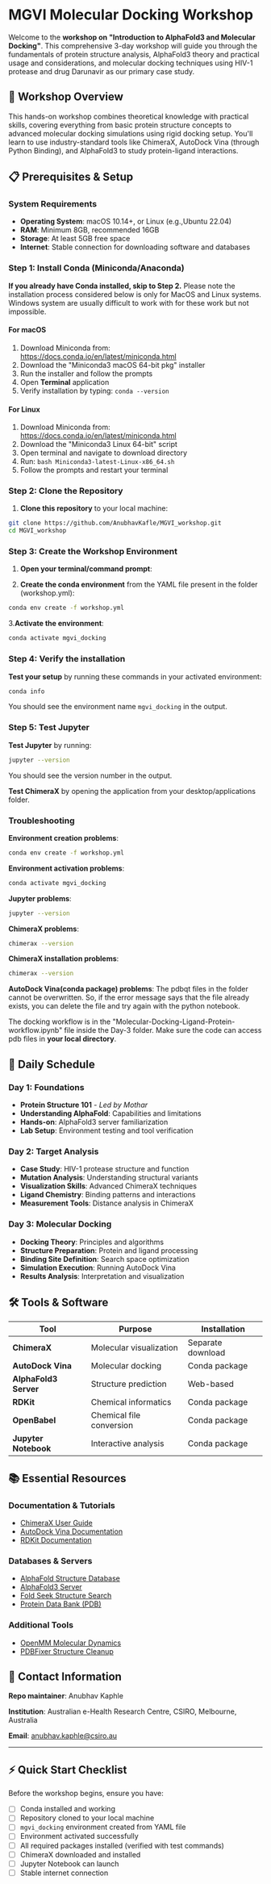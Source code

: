 # MGVI Molecular Docking Workshop

Welcome to the **workshop on "Introduction to AlphaFold3 and Molecular Docking"**. This comprehensive 3-day workshop will guide you through the fundamentals of protein structure analysis, AlphaFold3 theory and practical usage and considerations, and molecular docking techniques using HIV-1 protease and drug Darunavir as our primary case study.

## 🎯 Workshop Overview

This hands-on workshop combines theoretical knowledge with practical skills, covering everything from basic protein structure concepts to advanced molecular docking simulations using rigid docking setup. You'll learn to use industry-standard tools like ChimeraX, AutoDock Vina (through Python Binding), and AlphaFold3 to study protein-ligand interactions.

## 📋 Prerequisites & Setup

### System Requirements

- **Operating System**: macOS 10.14+, or Linux (e.g.,Ubuntu 22.04)
- **RAM**: Minimum 8GB, recommended 16GB
- **Storage**: At least 5GB free space
- **Internet**: Stable connection for downloading software and databases

### Step 1: Install Conda (Miniconda/Anaconda)

**If you already have Conda installed, skip to Step 2.** Please note the installation process considered below is only for MacOS and Linux systems. Windows system are usually difficult to work with for these work but not impossible.

#### For macOS

1. Download Miniconda from: <https://docs.conda.io/en/latest/miniconda.html>
2. Download the "Miniconda3 macOS 64-bit pkg" installer
3. Run the installer and follow the prompts
4. Open **Terminal** application
5. Verify installation by typing: `conda --version`

#### For Linux

1. Download Miniconda from: <https://docs.conda.io/en/latest/miniconda.html>
2. Download the "Miniconda3 Linux 64-bit" script
3. Open terminal and navigate to download directory
4. Run: `bash Miniconda3-latest-Linux-x86_64.sh`
5. Follow the prompts and restart your terminal

### Step 2: Clone the Repository

1. **Clone this repository** to your local machine:

```bash
git clone https://github.com/AnubhavKafle/MGVI_workshop.git
cd MGVI_workshop
```

### Step 3: Create the Workshop Environment

1. **Open your terminal/command prompt**:

2. **Create the conda environment** from the YAML file present in the folder (workshop.yml):

```bash
conda env create -f workshop.yml
```

3.**Activate the environment**:

```bash
conda activate mgvi_docking
```

### Step 4: Verify the installation

**Test your setup** by running these commands in your activated environment:

```bash
conda info
```

You should see the environment name `mgvi_docking` in the output.

### Step 5: Test Jupyter

**Test Jupyter** by running:

```bash
jupyter --version
```

You should see the version number in the output.

**Test ChimeraX** by opening the application from your desktop/applications folder.

### Troubleshooting

**Environment creation problems**:

```bash
conda env create -f workshop.yml
```

**Environment activation problems**:

```bash
conda activate mgvi_docking
```

**Jupyter problems**:

```bash
jupyter --version
```

**ChimeraX problems**:

```bash
chimerax --version
```

**ChimeraX installation problems**:

```bash
chimerax --version
```

**AutoDock Vina(conda package) problems**:
The pdbqt files in the folder cannot be overwritten. So, if the error message says that the file already exists, you can delete the file and try again with the python notebook.

The docking workflow is in the "Molecular-Docking-Ligand-Protein-workflow.ipynb" file inside the Day-3 folder. Make sure the code can access pdb files in **your local directory**.

## 📅 Daily Schedule

### Day 1: Foundations

- **Protein Structure 101** - *Led by Mothar*
- **Understanding AlphaFold**: Capabilities and limitations
- **Hands-on**: AlphaFold3 server familiarization
- **Lab Setup**: Environment testing and tool verification

### Day 2: Target Analysis

- **Case Study**: HIV-1 protease structure and function
- **Mutation Analysis**: Understanding structural variants
- **Visualization Skills**: Advanced ChimeraX techniques
- **Ligand Chemistry**: Binding patterns and interactions
- **Measurement Tools**: Distance analysis in ChimeraX

### Day 3: Molecular Docking

- **Docking Theory**: Principles and algorithms
- **Structure Preparation**: Protein and ligand processing
- **Binding Site Definition**: Search space optimization
- **Simulation Execution**: Running AutoDock Vina
- **Results Analysis**: Interpretation and visualization

## 🛠️ Tools & Software

| Tool | Purpose | Installation |
|------|---------|--------------|
| **ChimeraX** | Molecular visualization | Separate download |
| **AutoDock Vina** | Molecular docking | Conda package |
| **AlphaFold3 Server** | Structure prediction | Web-based |
| **RDKit** | Chemical informatics | Conda package |
| **OpenBabel** | Chemical file conversion | Conda package |
| **Jupyter Notebook** | Interactive analysis | Conda package |

## 📚 Essential Resources

### Documentation & Tutorials

- [ChimeraX User Guide](https://www.rbvi.ucsf.edu/chimerax/docs/user/index.html)
- [AutoDock Vina Documentation](https://autodock-vina.readthedocs.io/en/latest/)
- [RDKit Documentation](https://www.rdkit.org/docs/)

### Databases & Servers

- [AlphaFold Structure Database](https://alphafold.ebi.ac.uk/)
- [AlphaFold3 Server](https://deepmind.google/science/alphafold/)
- [Fold Seek Structure Search](https://search.foldseek.com/)
- [Protein Data Bank (PDB)](https://www.rcsb.org/)

### Additional Tools

- [OpenMM Molecular Dynamics](https://openmm.org/)
- [PDBFixer Structure Cleanup](https://github.com/openmm/pdbfixer)

## 📧 Contact Information

**Repo maintainer**: Anubhav Kaphle  

**Institution**: Australian e-Health Research Centre, CSIRO, Melbourne, Australia

**Email**: [anubhav.kaphle@csiro.au](mailto:anubhav.kaphle@csiro.au)

---

## ⚡ Quick Start Checklist

Before the workshop begins, ensure you have:

- [ ] Conda installed and working
- [ ] Repository cloned to your local machine
- [ ] `mgvi_docking` environment created from YAML file
- [ ] Environment activated successfully
- [ ] All required packages installed (verified with test commands)
- [ ] ChimeraX downloaded and installed
- [ ] Jupyter Notebook can launch
- [ ] Stable internet connection
